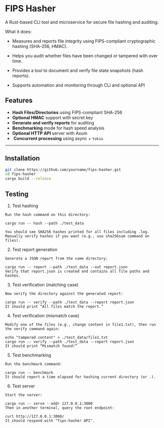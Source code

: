 # FIPS Hasher

A Rust-based CLI tool and microservice for secure file hashing and auditing.

What it does:

- Measures and reports file integrity using FIPS-compliant cryptographic hashing (SHA-256, HMAC).

- Helps you audit whether files have been changed or tampered with over time.

- Provides a tool to document and verify file state snapshots (hash reports).

- Supports automation and monitoring through CLI and optional API

## Features

-  **Hash Files/Directories** using FIPS-compliant SHA-256
-  **Optional HMAC** support with secret key
-  **Generate and verify reports** for auditing
-  **Benchmarking** mode for hash speed analysis
-  **Optional HTTP API** server with Axum
- ️ **Concurrent processing** using async + `tokio`

---

## Installation

```bash
git clone https://github.com/yourname/fips-hasher.git
cd fips-hasher
cargo build --release
```

## Testing

1. Test hashing

```
Run the hash command on this directory:

cargo run -- hash --path ./test_data

You should see SHA256 hashes printed for all files including .log.
Manually verify hashes if you want (e.g., use sha256sum command on files).
```

2. Test report generation

```
Generate a JSON report from the same directory:

cargo run -- report --path ./test_data --out report.json
Verify that report.json is created and contains all file paths and hashes.
```

3. Test verification (matching case)

```
Now verify the directory against the generated report:

cargo run -- verify --path ./test_data --report report.json
It should print “All files match the report.”

```

4. Test verification (mismatch case)

```
Modify one of the files (e.g., change content in file1.txt), then run the verify command again:

echo "tampered content" > ./test_data/file1.txt
cargo run -- verify --path ./test_data --report report.json
It should print “Mismatch found!”

```

5. Test benchmarking

```
Run the benchmark command:

cargo run -- benchmark
It should report a time elapsed for hashing current directory (or .).

```

6. Test server

```
Start the server:

cargo run -- serve --addr 127.0.0.1:3000
Then in another terminal, query the root endpoint:

curl http://127.0.0.1:3000/
It should respond with "fips-hasher API".
```
